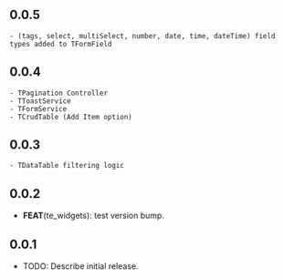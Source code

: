 ## 0.0.5

    - (tags, select, multiSelect, number, date, time, dateTime) field types added to TFormField

## 0.0.4

    - TPagination Controller
    - TToastService
    - TFormService
    - TCrudTable (Add Item option)

## 0.0.3

    - TDataTable filtering logic

## 0.0.2

- **FEAT**(te_widgets): test version bump.

## 0.0.1

- TODO: Describe initial release.
